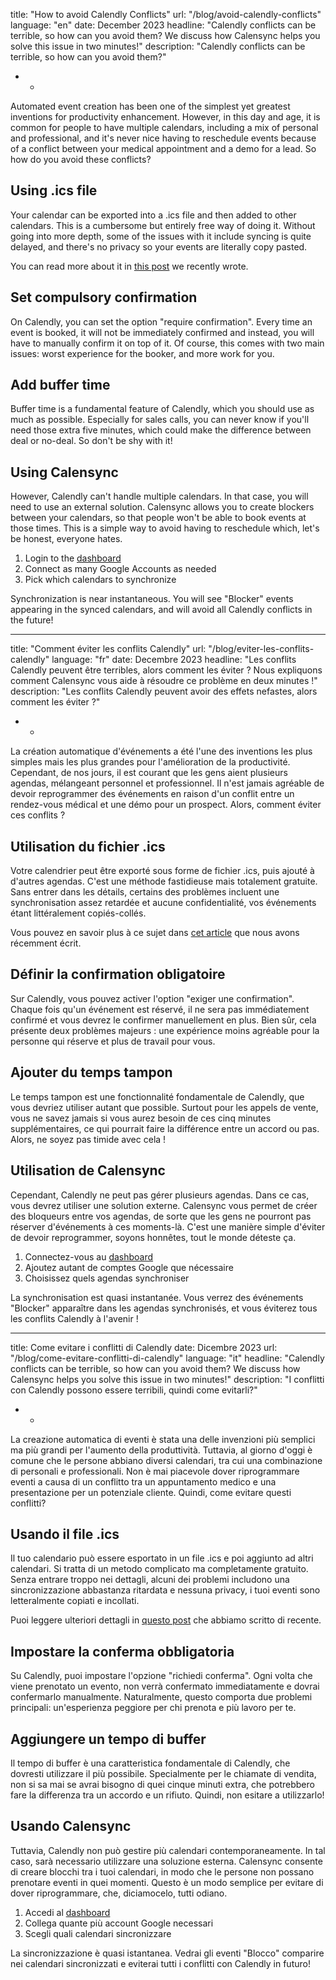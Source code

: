 title: "How to avoid Calendly Conflicts"
url: "/blog/avoid-calendly-conflicts"
language: "en"
date: December 2023
headline: "Calendly conflicts can be terrible, so how can you avoid them? We discuss how Calensync helps you solve this issue in two minutes!"
description: "Calendly conflicts can be terrible, so how can you avoid them?"
 - -
 Automated event creation has been one of the simplest yet greatest inventions for productivity enhancement. However, in this day and age, it is common for people to have multiple calendars, including a mix of personal and professional, and it's never nice having to reschedule events because of a conflict between your medical appointment and a demo for a lead. So how do you avoid these conflicts?

## Using .ics file

Your calendar can be exported into a .ics file and then added to other calendars. This is a cumbersome but entirely free way of doing it. Without going into more depth, some of the issues with it include syncing is quite delayed, and there's no privacy so your events are literally copy pasted.

You can read more about it in [this post](/en/blog/sync-multiple-google-calendars) we recently wrote.

## Set compulsory confirmation

On Calendly, you can set the option "require confirmation". Every time an event is booked, it will not be immediately confirmed and instead, you will have to manually confirm it on top of it. Of course, this comes with two main issues: worst experience for the booker, and more work for you.

## Add buffer time

Buffer time is a fundamental feature of Calendly, which you should use as much as possible. Especially for sales calls, you can never know if you'll need those extra five minutes, which could make the difference between deal or no-deal. So don't be shy with it!

## Using Calensync

However, Calendly can't handle multiple calendars. In that case, you will need to use an external solution. Calensync allows you to create blockers between your calendars, so that people won't be able to book events at those times. This is a simple way to avoid having to reschedule which, let's be honest, everyone hates.

1. Login to the [dashboard](/dashboard)
2. Connect as many Google Accounts as needed
3. Pick which calendars to synchronize

Synchronization is near instantaneous. You will see "Blocker" events appearing in the synced calendars, and will avoid all Calendly conflicts in the future!
 - - -
title: "Comment éviter les conflits Calendly"
url: "/blog/eviter-les-conflits-calendly"
language: "fr"
date: Decembre 2023
headline: "Les conflits Calendly peuvent être terribles, alors comment les éviter ? Nous expliquons comment Calensync vous aide à résoudre ce problème en deux minutes !"
description: "Les conflits Calendly peuvent avoir des effets nefastes, alors comment les éviter ?"
 - -

La création automatique d'événements a été l'une des inventions les plus simples mais les plus grandes pour l'amélioration de la productivité. Cependant, de nos jours, il est courant que les gens aient plusieurs agendas, mélangeant personnel et professionnel. Il n'est jamais agréable de devoir reprogrammer des événements en raison d'un conflit entre un rendez-vous médical et une démo pour un prospect. Alors, comment éviter ces conflits ?

## Utilisation du fichier .ics

Votre calendrier peut être exporté sous forme de fichier .ics, puis ajouté à d'autres agendas. C'est une méthode fastidieuse mais totalement gratuite. Sans entrer dans les détails, certains des problèmes incluent une synchronisation assez retardée et aucune confidentialité, vos événements étant littéralement copiés-collés.

Vous pouvez en savoir plus à ce sujet dans [cet article](/fr/blog/sync-multiple-google-calendars) que nous avons récemment écrit.

## Définir la confirmation obligatoire

Sur Calendly, vous pouvez activer l'option "exiger une confirmation". Chaque fois qu'un événement est réservé, il ne sera pas immédiatement confirmé et vous devrez le confirmer manuellement en plus. Bien sûr, cela présente deux problèmes majeurs : une expérience moins agréable pour la personne qui réserve et plus de travail pour vous.

## Ajouter du temps tampon

Le temps tampon est une fonctionnalité fondamentale de Calendly, que vous devriez utiliser autant que possible. Surtout pour les appels de vente, vous ne savez jamais si vous aurez besoin de ces cinq minutes supplémentaires, ce qui pourrait faire la différence entre un accord ou pas. Alors, ne soyez pas timide avec cela !

## Utilisation de Calensync

Cependant, Calendly ne peut pas gérer plusieurs agendas. Dans ce cas, vous devrez utiliser une solution externe. Calensync vous permet de créer des bloqueurs entre vos agendas, de sorte que les gens ne pourront pas réserver d'événements à ces moments-là. C'est une manière simple d'éviter de devoir reprogrammer, soyons honnêtes, tout le monde déteste ça.

1. Connectez-vous au [dashboard](/dashboard)
2. Ajoutez autant de comptes Google que nécessaire
3. Choisissez quels agendas synchroniser

La synchronisation est quasi instantanée. Vous verrez des événements "Blocker" apparaître dans les agendas synchronisés, et vous éviterez tous les conflits Calendly à l'avenir !
 - - -
title: Come evitare i conflitti di Calendly
date: Dicembre 2023
url: "/blog/come-evitare-conflitti-di-calendly"
language: "it"
headline: "Calendly conflicts can be terrible, so how can you avoid them? We discuss how Calensync helps you solve this issue in two minutes!"
description: "I conflitti con Calendly possono essere terribili, quindi come evitarli?"
 - -

La creazione automatica di eventi è stata una delle invenzioni più semplici ma più grandi per l'aumento della produttività. Tuttavia, al giorno d'oggi è comune che le persone abbiano diversi calendari, tra cui una combinazione di personali e professionali. Non è mai piacevole dover riprogrammare eventi a causa di un conflitto tra un appuntamento medico e una presentazione per un potenziale cliente. Quindi, come evitare questi conflitti?

## Usando il file .ics

Il tuo calendario può essere esportato in un file .ics e poi aggiunto ad altri calendari. Si tratta di un metodo complicato ma completamente gratuito. Senza entrare troppo nei dettagli, alcuni dei problemi includono una sincronizzazione abbastanza ritardata e nessuna privacy, i tuoi eventi sono letteralmente copiati e incollati.

Puoi leggere ulteriori dettagli in [questo post](/it/blog/sync-multiple-google-calendars) che abbiamo scritto di recente.

## Impostare la conferma obbligatoria

Su Calendly, puoi impostare l'opzione "richiedi conferma". Ogni volta che viene prenotato un evento, non verrà confermato immediatamente e dovrai confermarlo manualmente. Naturalmente, questo comporta due problemi principali: un'esperienza peggiore per chi prenota e più lavoro per te.

## Aggiungere un tempo di buffer

Il tempo di buffer è una caratteristica fondamentale di Calendly, che dovresti utilizzare il più possibile. Specialmente per le chiamate di vendita, non si sa mai se avrai bisogno di quei cinque minuti extra, che potrebbero fare la differenza tra un accordo e un rifiuto. Quindi, non esitare a utilizzarlo!

## Usando Calensync

Tuttavia, Calendly non può gestire più calendari contemporaneamente. In tal caso, sarà necessario utilizzare una soluzione esterna. Calensync consente di creare blocchi tra i tuoi calendari, in modo che le persone non possano prenotare eventi in quei momenti. Questo è un modo semplice per evitare di dover riprogrammare, che, diciamocelo, tutti odiano.

1. Accedi al [dashboard](/dashboard)
2. Collega quante più account Google necessari
3. Scegli quali calendari sincronizzare

La sincronizzazione è quasi istantanea. Vedrai gli eventi "Blocco" comparire nei calendari sincronizzati e eviterai tutti i conflitti con Calendly in futuro!
